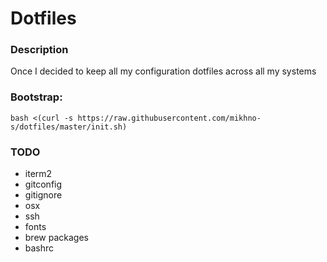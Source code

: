 # Dotfiles 

### Description

Once I decided to keep all my configuration dotfiles across all my systems

### Bootstrap: 
```shell
bash <(curl -s https://raw.githubusercontent.com/mikhno-s/dotfiles/master/init.sh)
```

### TODO
* iterm2
* gitconfig
* gitignore
* osx
* ssh
* fonts
* brew packages
* bashrc